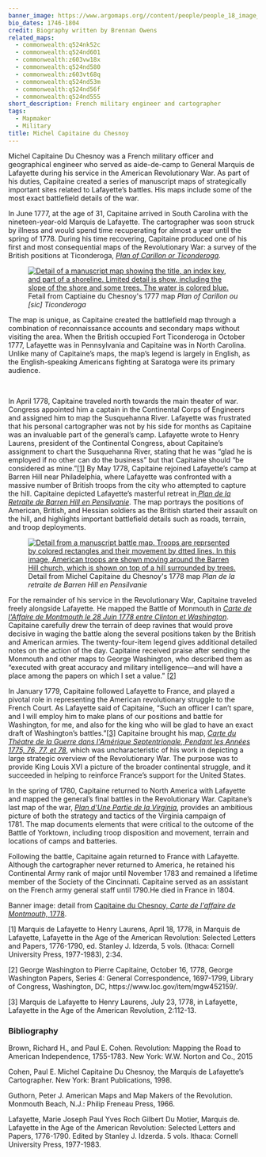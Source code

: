 ```yaml
---
banner_image: https://www.argomaps.org//content/people/people_18_image_compress_100.jpg
bio_dates: 1746-1804
credit: Biography written by Brennan Owens
related_maps:
  - commonwealth:q524nk52c
  - commonwealth:q524nd601
  - commonwealth:z603vw18x
  - commonwealth:q524nd580
  - commonwealth:z603vt68q
  - commonwealth:q524nd53m
  - commonwealth:q524nd56f
  - commonwealth:q524nd555
short_description: French military engineer and cartographer
tags:
  - Mapmaker
  - Military
title: Michel Capitaine du Chesnoy
---
```

<p>Michel Capitaine Du Chesnoy was a French military officer and geographical engineer who served as aide-de-camp to General Marquis de Lafayette during his service in the American Revolutionary War. As part of his duties, Capitaine created a series of manuscript maps of strategically important sites related to Lafayette&rsquo;s battles. His maps include some of the most exact battlefield details of the war.</p>

<p>In June 1777, at the age of 31, Capitaine arrived in South Carolina with the nineteen-year-old Marquis de Lafayette. The cartographer was soon struck by illness and would spend time recuperating for almost a year until the spring of 1778. During his time recovering, Capitaine produced one of his first and most consequential maps of the Revolutionary War: a survey of the British positions at Ticonderoga, <a href="/maps/commonwealth:q524nd555"><em>Plan of Carillon or Ticonderoga</em></a>.</p>

<figure class="img_left_50"><a href="/maps/commonwealth:q524nd555"><img alt="Detail of a manuscript map showing the title, an index key, and part of a shoreline. Limited detail is show, including the slope of the shore and some trees. The water is colored blue." src="https://iiif.digitalcommonwealth.org/iiif/2/commonwealth:q524nk513/77,4128,2990,2000/500,/0/default.jpg" /></a>

<figcaption>Fetail from Captiaine du Chesnoy&#39;s 1777 map <em>Plan of Carillon ou [sic] Ticonderoga</em></figcaption>
</figure>

<p>The map is unique, as Capitaine created the battlefield map through a combination of reconnaissance accounts and secondary maps without visiting the area. When the British occupied Fort Ticonderoga in October 1777, Lafayette was in Pennsylvania and Capitaine was in North Carolina. Unlike many of Capitaine&rsquo;s maps, the map&rsquo;s legend is largely in English, as the English-speaking Americans fighting at Saratoga were its primary audience.</p>

<p>&nbsp;</p>

<p>In April 1778, Capitaine traveled north towards the main theater of war. Congress appointed him a captain in the Continental Corps of Engineers and assigned him to map the Susquehanna River. Lafayette was frustrated that his personal cartographer was not by his side for months as Capitaine was an invaluable part of the general&rsquo;s camp. Lafayette wrote to Henry Laurens, president of the Continental Congress, about Capitaine&rsquo;s assignment to chart the Susquehanna River, stating that he was &ldquo;glad he is employed if no other can do the business&rdquo; but that Capitaine should &ldquo;be considered as mine.&rdquo;<a href="#fn1">[1]</a> By May 1778, Capitaine rejoined Lafayette&rsquo;s camp at Barren Hill near Philadelphia, where Lafayette was confronted with a massive number of British troops from the city who attempted to capture the hill. Capitaine depicted Lafayette&rsquo;s masterful retreat in<a href="/maps/commonwealth:q524nd53m"> <em>Plan de la Retraite de Barren Hill en Pensilvanie</em></a>. The map portrays the positions of American, British, and Hessian soldiers as the British started their assault on the hill, and highlights important battlefield details such as roads, terrain, and troop deployments.&nbsp;</p>

<figure class="img_right_50"><a href="https://www.argomaps.org/maps/commonwealth:q524nd53m/"><img alt="Detail from a manuscript battle map. Troops are reprsented by colored rectangles and their movement by dtted lines. In this image, American troops are shown moving around the Barren Hill church, which is shown on top of a hill surrounded by trees." src="https://iiif.digitalcommonwealth.org/iiif/2/commonwealth:q524nd54w/2213,1265,850,972/500,/0/default.jpg" /></a>

<figcaption>Detail from Michel Capitaine du Chesnoy&#39;s 1778 map <em>Plan de la retraite de Barren Hill en Pensilvanie</em></figcaption>
</figure>

<p>For the remainder of his service in the Revolutionary War, Capitaine traveled freely alongside Lafayette. He mapped the Battle of Monmouth in <a href="/maps/commonwealth:q524nd601"><em>Carte de l&#39;Affaire de Montmouth le 28 Juin 1778 entre Clinton et Washington</em></a>. Capitaine carefully drew the terrain of deep ravines that would prove decisive in waging the battle along the several positions taken by the British and American armies. The twenty-four-item legend gives additional detailed notes on the action of the day. Capitaine received praise after sending the Monmouth and other maps to George Washington, who described them as &ldquo;executed with great accuracy and military intelligence&mdash;and will have a place among the papers on which I set a value.&rdquo; <a href="#fn2">[2]</a></p>

<p>In January 1779, Capitaine followed Lafayette to France, and played a pivotal role in representing the American revolutionary struggle to the French Court. As Lafayette said of Capitaine, &ldquo;Such an officer I can&rsquo;t spare, and I will employ him to make plans of our positions and battle for Washington, for me, and also for the king who will be glad to have an exact draft of Washington&rsquo;s battles.&rdquo;<a href="#fn3">[3]</a> Capitaine brought his map, <em><a href="/maps/commonwealth:z603vt68q">Carte du Théatre de la Guerre dans l&#39;Amérique Septentrionale, Pendant les Années 1775, 76, 77, et 78</a></em>, which was uncharacteristic of his work in depicting a large strategic overview of the Revolutionary War. The purpose was to provide King Louis XVI a picture of the broader continental struggle, and it succeeded in helping to reinforce France&rsquo;s support for the United States.</p>

<p>In the spring of 1780, Capitaine returned to North America with Lafayette and mapped the general&rsquo;s final battles in the Revolutionary War. Capitane&rsquo;s last map of the war, <a href="/maps/commonwealth:q524nk52c"><em>Plan d&#39;Une Partie de la Virginia</em></a>, provides an ambitious picture of both the strategy and tactics of the Virginia campaign of 1781.&nbsp;The map documents elements that were critical to the outcome of the Battle of Yorktown, including troop disposition and movement, terrain and locations of camps and batteries.&nbsp;</p>

<p>Following the battle, Capitaine again returned to France with Lafayette. Although the cartographer never returned to America, he retained his Continental Army rank of major until November 1783 and remained a lifetime member of the Society of the Cincinnati. Capitaine served as an assistant on the French army general staff until 1790.He died in France in 1804.</p>

<p>Banner image: detail from <a href="/maps/commonwealth:z603vw18x">Capitaine du Chesnoy,&nbsp;<em>Carte de l&#39;affaire de Montmouth,&nbsp;</em>1778</a>.</p>

<p><a name="fn1">[1]</a> Marquis de Lafayette to Henry Laurens, April 18, 1778, in Marquis de Lafayette, Lafayette in the Age of the American Revolution: Selected Letters and Papers, 1776-1790, ed. Stanley J. Idzerda, 5 vols. (Ithaca: Cornell University Press, 1977-1983), 2:34.</p>

<p><a name="fn2">[2]</a> George Washington to Pierre Capitaine, October 16, 1778, George Washington Papers, Series 4: General Correspondence, 1697-1799, Library of Congress, Washington, DC, https://www.loc.gov/item/mgw452159/.</p>

<p><a name="fn3">[3]</a> Marquis de Lafayette to Henry Laurens, July 23, 1778, in Lafayette, Lafayette in the Age of the American Revolution, 2:112-13.</p>

### Bibliography

<p>Brown, Richard H., and Paul E. Cohen.&nbsp;Revolution: Mapping the Road to American Independence, 1755-1783. New York: W.W. Norton and Co., 2015</p>

<p>Cohen, Paul E. Michel Capitaine Du Chesnoy, the Marquis de Lafayette&rsquo;s Cartographer. New York: Brant Publications, 1998.</p>

<p>Guthorn, Peter J. American Maps and Map Makers of the Revolution. Monmouth Beach, N.J.:&nbsp;Philip Freneau Press, 1966.</p>

<p>Lafayette, Marie Joseph Paul Yves Roch Gilbert Du Motier, Marquis de. Lafayette in the Age of the American Revolution: Selected Letters and Papers, 1776-1790. Edited by Stanley J. Idzerda. 5 vols. Ithaca: Cornell University Press, 1977-1983.</p>
